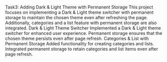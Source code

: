 Task3: Adding Dark & Light Theme with Permanent Storage
This project focuses on implementing a Dark & Light theme switcher with permanent storage to maintain the chosen theme even after refreshing the page. Additionally, categories and a list feature with permanent storage are also integrated.
Dark & Light Theme Switcher
Implemented a Dark & Light theme switcher for enhanced user experience.
Permanent storage ensures that the chosen theme persists even after page refresh.
Categories & List with Permanent Storage
Added functionality for creating categories and lists.
Integrated permanent storage to retain categories and list items  even after page refresh.
